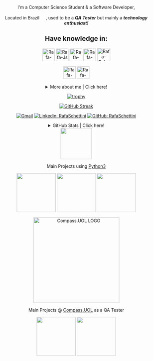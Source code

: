
<div align="center">

<p>
I'm a Computer Science Student & a Software Developer,

Located in Brazil <img heigt="17" width="17" src="https://upload.wikimedia.org/wikipedia/commons/thumb/0/05/Flag_of_Brazil.svg/1280px-Flag_of_Brazil.svg.png" >, used to be a ***QA Tester*** but mainly a ***technology enthusiast!***

## Have knowledge in:

<p>
<img alt="Rafa-Py" height="40" width="40" src="https://cdn.jsdelivr.net/gh/devicons/devicon/icons/python/python-original.svg" />
<img alt="Rafa-Js" height="40" width="40" src="https://cdn.jsdelivr.net/gh/devicons/devicon/icons/javascript/javascript-original.svg" />
<img alt="Rafa-C++" width="40" height="40" src="https://cdn.jsdelivr.net/gh/devicons/devicon/icons/cplusplus/cplusplus-original.svg" /> 
<img alt="Rafa-Csharp" height="40" width="40" src="https://cdn.jsdelivr.net/gh/devicons/devicon/icons/csharp/csharp-original.svg" />  
<img alt="Rafa-Ruby" height="42" width="42" margin-left:5px; margin-right:5px; src="https://img.icons8.com/fluency/48/000000/ruby-gemstone.png"/>
<p>
<img alt="Rafa-HTML" height="40" width="40" src="https://cdn.jsdelivr.net/gh/devicons/devicon/icons/html5/html5-original.svg" />
<img alt="Rafa-CSS" height="40" width="40" src="https://cdn.jsdelivr.net/gh/devicons/devicon/icons/css3/css3-original.svg" />
</p>
</p>
 
<details>
  <summary> More about me | Click here! </summary>
  <p></p>
  
<div align="left">
 
``` js
const schettini = {
    
    personal: {
        name: 'Rafael Schettini',
        birthDate: '2004-07-01',
        interests: ['tech', 'music', 'games', 'sports']
    },
    
    technical: {
    
        technologies: {
        
            frontEnd: {
                Javascript: ['Vanilla JS', 'React'],
                HTML: ['HTML5'],
                CSS: ['styled-components', 'Bootstrap']
            },
            
            misc: {
                console: ['Python', 'C#', 'C++', 'Rust'],
                gameDev: ['C#', 'C++'],
                webTesting: ['Ruby']
            },
            
            architecture: ['Single Page Applications', 'Console Applications', 'Game Development'],
            
        },
    }
}
```

##

</details>

[![trophy](https://github-profile-trophy.vercel.app/?username=RafaSchettini&title=Stars,Commit,Repositories&column=3&margin-w=83&margin-h=15&theme=gruvbox)](https://github.com/ryo-ma/github-profile-trophy)

[![GitHub Streak](https://github-readme-streak-stats.herokuapp.com/?user=RafaSchettini&theme=gruvbox)](https://git.io/streak-stats)

[![Gmail](https://img.shields.io/twitter/url?label=Mail&logo=gmail&style=social&url=https://mailto:rafaschettini902@gmail.com)](mailto:rafaschettini902@gmail.com)
[![Linkedin: RafaSchettini](https://img.shields.io/badge/-Linkedin-blue?style=flat-square&logo=Linkedin&logoColor=white&link=https://www.linkedin.com/in/rafael-schettini/)](https://www.linkedin.com/in/rafael-schettini/)
[![GitHub: RafaSchettini](https://img.shields.io/github/followers/rafaschettini?label=follow&style=social)](https://github.com/rafaschettini)

</div>

<div align="center">

<details>
  <summary> GitHub Stats | Click here! </summary>
  <p></p>
  
<a href="https://github.com/rafaschettini">
<img height="180em" src="https://github-readme-stats.vercel.app/api?username=rafaschettini&theme=gruvbox"/>
<img height="180em" src="https://github-readme-stats.vercel.app/api/top-langs/?username=rafaschettini&layout=compact&langs_count=7&theme=gruvbox"/>
</a>

<p></p>

🛑 ***Most Used Languages*** are just a metric of the languages my public code consists of and ***do not*** reflect experience or skill level 🛑

##

</details>


<img width="100px" src="https://cdn.jsdelivr.net/gh/devicons/devicon/icons/python/python-original.svg" />

Main Projects using [Python3](https://www.python.org)

<a href="https://github.com/RafaSchettini/RealityStone_Sprint6_Esfera_Compass">
<img height="125em" src="https://github-readme-stats.vercel.app/api/pin/?username=rafaschettini&repo=python-auto-messages&theme=gruvbox"/></a>
<a href="https://github.com/RafaSchettini/RealityStone_Sprint5_RafaSchettini_Compass">
<img height="125em" src="https://github-readme-stats.vercel.app/api/pin/?username=rafaschettini&repo=python-delete-files&theme=gruvbox"/></a>
<a href="https://github.com/RafaSchettini/Google-KickStart-2020-Round-A">
<img height="125em" src="https://github-readme-stats.vercel.app/api/pin/?username=rafaschettini&repo=Google-KickStart-2020-Round-A&theme=gruvbox"/></a> 

<p></p>

<p><img width="275px" src="https://compass.uol/logo.svg" align="center" alt="Compass.UOL LOGO" /></p>

Main Projects @ [Compass.UOL](https://compass.uol) as a QA Tester

<a href="https://github.com/RafaSchettini/RealityStone_Sprint6_Esfera_Compass">
<img height="125em" src="https://github-readme-stats.vercel.app/api/pin/?username=rafaschettini&repo=RealityStone_Sprint6_Esfera_Compass&theme=gruvbox"/></a>
<a href="https://github.com/RafaSchettini/RealityStone_Sprint5_RafaSchettini_Compass">
<img height="125em" src="https://github-readme-stats.vercel.app/api/pin/?username=rafaschettini&repo=RealityStone_Sprint5_RafaSchettini_Compass&theme=gruvbox"/></a>

</div>
